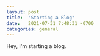 ```yaml
---
layout: post
title:  "Starting a Blog"
date:   2021-07-31 7:48:31 -0700
categories: general
---
```


Hey, I'm starting a blog. 